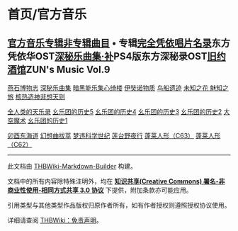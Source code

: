 # 首页/官方音乐

<!-- source html: G:\repos\THBWiki-Markdown-Builder\THBWikiMarkdown\Temp\main\7\7f\ns0%3A%E9%A6%96%E9%A1%B5%2F%E5%AE%98%E6%96%B9%E9%9F%B3%E4%B9%90.html -->




## [官方音乐专辑](./官方音乐CD.md)[非专辑曲目](./官方音乐列表.md)&#160;&#8226;&#160;专辑[](./完全凭依唱片名录.md)[完全凭依唱片名录](./完全凭依唱片名录.md)东方凭依华OST[](./深秘乐曲集·补.md)[深秘乐曲集·补](./深秘乐曲集-补.md)PS4版东方深秘录OST[](./旧约酒馆.md)[旧约酒馆](./旧约酒馆.md)ZUN's Music Vol.9
[燕石博物志](./燕石博物志.md)
[深秘乐曲集](./深秘乐曲集.md)
[暗黑能乐集心绮楼](./暗黑能乐集心绮楼.md)
[伊奘诺物质](./伊奘诺物质.md)
[鸟船遗迹](./鸟船遗迹.md)
[未知之花 魅知之旅](./未知之花_魅知之旅.md)
[核热造神非想天则](./核热造神非想天则.md)

[全人类的天乐录](./全人类的天乐录.md)
[幺乐团的历史5](./幺乐团的历史5.md)
[幺乐团的历史4](./幺乐团的历史4.md)
[幺乐团的历史3](./幺乐团的历史3.md)
[幺乐团的历史2](./幺乐团的历史2.md)
[大空魔术](./大空魔术.md)
[幺乐团的历史1](./幺乐团的历史1.md)

[卯酉东海道](./卯酉东海道.md)
[幻想曲拔萃](./幻想曲拔萃.md)
[梦违科学世纪](./梦违科学世纪.md)
[莲台野夜行](./莲台野夜行.md)
[蓬莱人形（C63）](./蓬莱人形.md)
[蓬莱人形（C62）](./蓬莱人形.md)







---

此文档由 [THBWiki-Markdown-Builder](https://github.com/Delsin-Yu/THBWiki-Markdown-Builder) 构建。

文档中的所有内容除特殊注明外，均在 [**知识共享(Creative Commons) 署名-非商业性使用-相同方式共享 3.0 协议**](https://creativecommons.org/licenses/by-sa/3.0/deed.zh-hans) 下提供，附加条款亦可能应用。

引用类型与其他类型作品版权归原作者所有，如有作者授权则遵照授权协议使用。

详细请查阅 [THBWiki：免责声明](https://thbwiki.cc/THBWiki:%E5%85%8D%E8%B4%A3%E5%A3%B0%E6%98%8E)。

